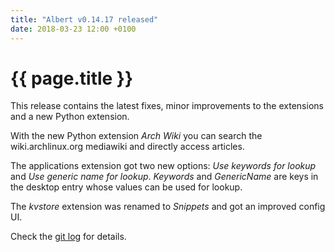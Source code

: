 ```yaml
---
title: "Albert v0.14.17 released"
date: 2018-03-23 12:00 +0100
---
```


# {{ page.title }}

This release contains the latest fixes, minor improvements to the extensions and a new Python extension.

With the new Python extension _Arch Wiki_ you can search the wiki.archlinux.org mediawiki and directly access articles.

The applications extension got two new options: _Use keywords for lookup_ and _Use generic name for lookup_. _Keywords_ and _GenericName_ are keys in the desktop entry whose values can be used for lookup.

The _kvstore_ extension was renamed to _Snippets_ and got an improved config UI.

Check the [git log](https://github.com/albertlauncher/albert/commits/v0.14.17) for details.
